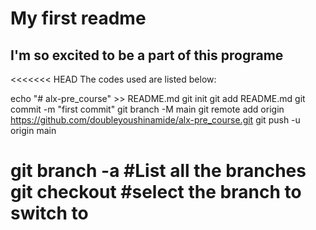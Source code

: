 # My first readme
## I'm so excited to be a part of this programe
<<<<<<< HEAD
The codes used are listed below:

echo "# alx-pre_course" >> README.md
git init
git add README.md
git commit -m "first commit"
git branch -M main
git remote add origin https://github.com/doubleyoushinamide/alx-pre_course.git
git push -u origin main

git branch -a #List all the branches
git checkout <branch> #select the branch to switch to
=======

